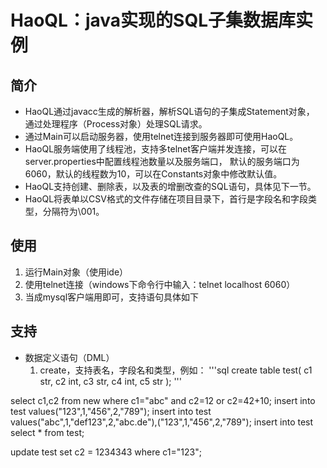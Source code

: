 # HaoQL：java实现的SQL子集数据库实例
## 简介
* HaoQL通过javacc生成的解析器，解析SQL语句的子集成Statement对象，
  通过处理程序（Process对象）处理SQL请求。
* 通过Main可以启动服务器，使用telnet连接到服务器即可使用HaoQL。
* HaoQL服务端使用了线程池，支持多telnet客户端并发连接，可以在server.properties中配置线程池数量以及服务端口，
  默认的服务端口为6060，默认的线程数为10，可以在Constants对象中修改默认值。
* HaoQL支持创建、删除表，以及表的增删改查的SQL语句，具体见下一节。
* HaoQL将表单以CSV格式的文件存储在项目目录下，首行是字段名和字段类型，分隔符为\001。

## 使用
1. 运行Main对象（使用ide）
2. 使用telnet连接（windows下命令行中输入：telnet localhost 6060）
3. 当成mysql客户端用即可，支持语句具体如下

## 支持
* 数据定义语句（DML）
    1. create，支持表名，字段名和类型，例如：
'''sql
    create table test(
    c1 str,
    c2 int,
    c3 str,
    c4 int,
    c5 str
    );
'''
    



select c1,c2 from new where c1="abc" and c2=12 or c2=42+10;
insert into test values("123",1,"456",2,"789");
insert into test values("abc",1,"def123",2,"abc.de"),("123",1,"456",2,"789");
insert into test select * from test;

update test set c2 = 1234343 where c1="123";


